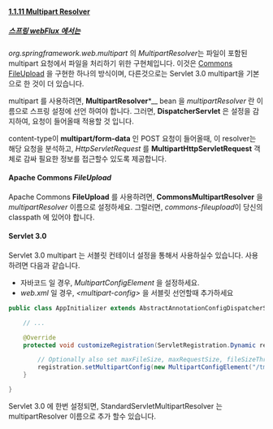 #### [1.1.11 Multipart Resolver](https://docs.spring.io/spring/docs/current/spring-framework-reference/web.html#mvc-multipart)
##### [스프링 webFlux 에서는](https://docs.spring.io/spring/docs/current/spring-framework-reference/web-reactive.html#webflux-multipart)

*org.springframework.web.multipart* 의 *MultipartResolver*는 파일이 포함된 multipart 요청에서 파일을 처리하기 위한 구현체입니다.
이것은 [Commons FileUpload](https://jakarta.apache.org/commons/fileupload) 을 구현한 하나의 방식이며, 다른것으로는 Servlet 3.0 multipart을 기본으로 한 것이 더 있습니다.

multipart 를 사용하려면, __MultipartResolver__*__ bean 을 *multipartResolver* 란 이름으로 스프링 설정에 선언 하여야 합니다.
그러면, __DispatcherServlet__ 은 설정을 감지하여, 요청이 들어올때 적용할 것 입니다.

content-type이 __multipart/form-data__ 인 POST 요청이 들어올때, 
이 resolver는 해당 요청을 분석하고, *HttpServletRequest* 를 __MultipartHttpServletRequest__ 객체로 감싸 필요한 정보를 접근할수 있도록 제공합니다.

#### Apache Commons *FileUpload*
Apache Commons __FileUpload__ 를 사용하려면, __CommonsMultipartResolver__ 을 *multipartResolver* 이름으로 설정하세요.
그럴러면, *commons-fileupload*이 당신의 classpath 에 있어야 합니다.

#### Servlet 3.0
Servlet 3.0 multipart 는 서블릿 컨테이너 설정을 통해서 사용하실수 있습니다. 사용하려면 다음과 같습니다.
 - 자바코드 일 경우, *MultipartConfigElement* 을 설정하세요.
 - *web.xml* 일 경우, *\<multipart-config\>* 을 서블릿 선언할때 추가하세요

```java 
public class AppInitializer extends AbstractAnnotationConfigDispatcherServletInitializer {

    // ...

    @Override
    protected void customizeRegistration(ServletRegistration.Dynamic registration) {

        // Optionally also set maxFileSize, maxRequestSize, fileSizeThreshold
        registration.setMultipartConfig(new MultipartConfigElement("/tmp"));
    }

}
```

Servlet 3.0 에 한번 설정되면, StandardServletMultipartResolver 는 multipartResolver 이름으로 추가 할수 있습니다.


